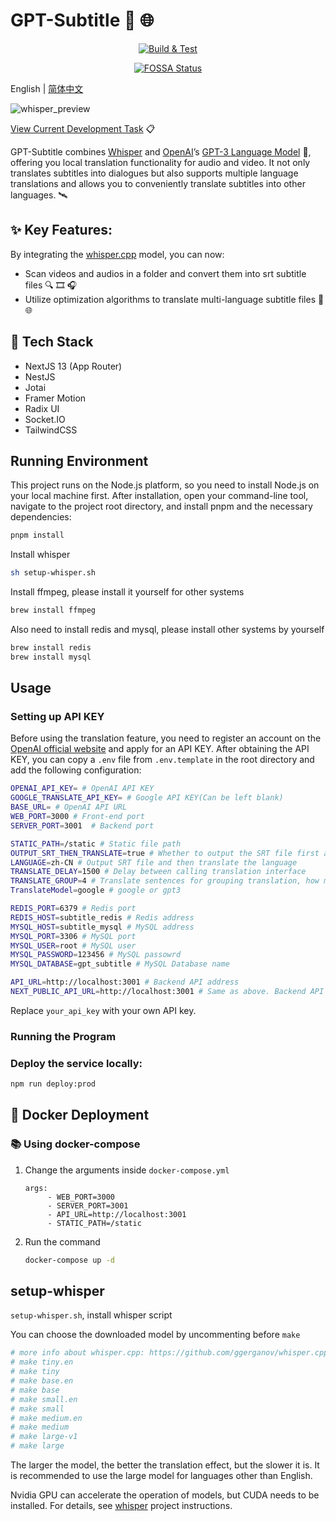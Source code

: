 # GPT-Subtitle :speech_balloon: :globe_with_meridians:

<div align="center">

[![Build & Test](https://github.com/hqwuzhaoyi/gpt-subtitle/actions/workflows/build.yml/badge.svg?branch=master)](https://github.com/hqwuzhaoyi/gpt-subtitle/actions/workflows/build.yml)

[![FOSSA Status](https://app.fossa.com/api/projects/git%2Bgithub.com%2Fhqwuzhaoyi%2Fgpt-subtitle.svg?type=shield&issueType=license)](https://app.fossa.com/projects/git%2Bgithub.com%2Fhqwuzhaoyi%2Fgpt-subtitle?ref=badge_shield&issueType=license)

</div>

English | [简体中文](./README-zh_CN.md)

![whisper_preview](pictures/whisper_preview.png)

[View Current Development Task](https://hqwuzhaoyi.notion.site/gpt-subtitle-b1eed463063a484f93bdfca91277fc3a?pvs=4) :clipboard:

GPT-Subtitle combines [Whisper](https://github.com/ggerganov/whisper.cpp) and [OpenAI](https://openai.com/)’s [GPT-3 Language Model](https://openai.com/gpt-3/) :brain:, offering you local translation functionality for audio and video. It not only translates subtitles into dialogues but also supports multiple language translations and allows you to conveniently translate subtitles into other languages. :artificial_satellite:

## :sparkles: Key Features:

By integrating the [whisper.cpp](https://github.com/ggerganov/whisper.cpp) model, you can now:

- Scan videos and audios in a folder and convert them into srt subtitle files :mag: :film_strip: :headphones:
- Utilize optimization algorithms to translate multi-language subtitle files :speech_balloon: :globe_with_meridians:

## :wrench: Tech Stack

- NextJS 13 (App Router)
- NestJS
- Jotai
- Framer Motion
- Radix UI
- Socket.IO
- TailwindCSS

## Running Environment

This project runs on the Node.js platform, so you need to install Node.js on your local machine first. After installation, open your command-line tool, navigate to the project root directory, and install pnpm and the necessary dependencies:

```sh
pnpm install

```

Install whisper

```sh
sh setup-whisper.sh
```

Install ffmpeg, please install it yourself for other systems

```sh
brew install ffmpeg
```

Also need to install redis and mysql, please install other systems by yourself

```sh
brew install redis
brew install mysql
```

## Usage

### Setting up API KEY

Before using the translation feature, you need to register an account on the [OpenAI official website](https://beta.openai.com/signup/) and apply for an API KEY. After obtaining the API KEY, you can copy a `.env` file from `.env.template` in the root directory and add the following configuration:

```sh
OPENAI_API_KEY= # OpenAI API KEY
GOOGLE_TRANSLATE_API_KEY= # Google API KEY(Can be left blank)
BASE_URL= # OpenAI API URL
WEB_PORT=3000 # Front-end port
SERVER_PORT=3001  # Backend port

STATIC_PATH=/static # Static file path
OUTPUT_SRT_THEN_TRANSLATE=true # Whether to output the SRT file first and then translate it
LANGUAGE=zh-CN # Output SRT file and then translate the language
TRANSLATE_DELAY=1500 # Delay between calling translation interface
TRANSLATE_GROUP=4 # Translate sentences for grouping translation, how many sentences can be translated at most at a time
TranslateModel=google # google or gpt3

REDIS_PORT=6379 # Redis port
REDIS_HOST=subtitle_redis # Redis address
MYSQL_HOST=subtitle_mysql # MySQL address
MYSQL_PORT=3306 # MySQL port
MYSQL_USER=root # MySQL user
MYSQL_PASSWORD=123456 # MySQL passowrd
MYSQL_DATABASE=gpt_subtitle # MySQL Database name

API_URL=http://localhost:3001 # Backend API address
NEXT_PUBLIC_API_URL=http://localhost:3001 # Same as above. Backend API address
```

Replace `your_api_key` with your own API key.

### Running the Program

### Deploy the service locally:

```sh
npm run deploy:prod
```

## :whale: Docker Deployment

### :books: Using docker-compose

1. Change the arguments inside `docker-compose.yml`

   ```text
   args:
        - WEB_PORT=3000
        - SERVER_PORT=3001
        - API_URL=http://localhost:3001
        - STATIC_PATH=/static
   ```

2. Run the command

   ```bash
   docker-compose up -d
   ```

## setup-whisper

`setup-whisper.sh`, install whisper script

You can choose the downloaded model by uncommenting before `make`

```sh
# more info about whisper.cpp: https://github.com/ggerganov/whisper.cpp
# make tiny.en
# make tiny
# make base.en
# make base
# make small.en
# make small
# make medium.en
# make medium
# make large-v1
# make large
```

The larger the model, the better the translation effect, but the slower it is. It is recommended to use the large model for languages other than English.

Nvidia GPU can accelerate the operation of models, but CUDA needs to be installed. For details, see [whisper](https://github.com/ggerganov/whisper.cpp) project instructions.
